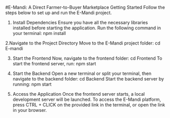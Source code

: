 #E-Mandi: A Direct Farmer-to-Buyer Marketplace
Getting Started
Follow the steps below to set up and run the E-Mandi project.

1. Install Dependencies
Ensure you have all the necessary libraries installed before starting the application. Run the following command in your terminal:
npm install

2.Navigate to the Project Directory
Move to the E-Mandi project folder:
cd E-mandi

3. Start the Frontend
Now, navigate to the frontend folder:
cd Frontend
To start the frontend server, run:
npm start

4. Start the Backend
Open a new terminal or split your terminal, then navigate to the backend folder:
cd Backend
Start the backend server by running:
npm start

5. Access the Application
Once the frontend server starts, a local development server will be launched. To access the E-Mandi platform, press CTRL + CLICK on the provided link in the terminal, or open the link in your browser.
